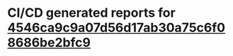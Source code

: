 # CI/CD generated reports for [4546ca9c9a07d56d17ab30a75c6f08686be2bfc9](https://github.com/hydephp/develop/commit/4546ca9c9a07d56d17ab30a75c6f08686be2bfc9)
